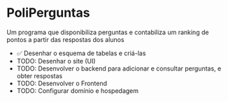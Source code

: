 # PoliPerguntas
Um programa que disponibiliza perguntas e contabiliza um ranking de pontos a partir das respostas dos alunos

<ul>
    <li>✅ Desenhar o esquema de tabelas e criá-las</li>
    <li>TODO: Desenhar o site (UI)</li>
    <li>TODO: Desenvolver o backend para adicionar e consultar perguntas, e obter respostas</li>
    <li>TODO: Desenvolver o Frontend</li>
    <li>TODO: Configurar domínio e hospedagem</li>
</ul>
